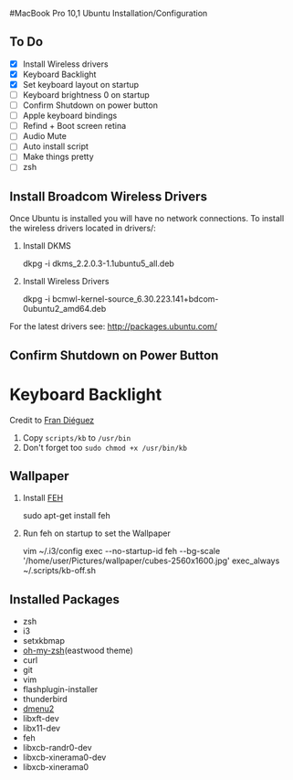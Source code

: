 #MacBook Pro 10,1 Ubuntu Installation/Configuration

## To Do

 - [x] Install Wireless drivers
 - [x] Keyboard Backlight
 - [x] Set keyboard layout on startup
 - [ ] Keyboard brightness 0 on startup
 - [ ] Confirm Shutdown on power button
 - [ ] Apple keyboard bindings
 - [ ] Refind + Boot screen retina
 - [ ] Audio Mute
 - [ ] Auto install script
 - [ ] Make things pretty
 - [ ] zsh

## Install Broadcom Wireless Drivers

Once Ubuntu is installed you will have no network connections.
To install the wireless drivers located in drivers/:

 1. Install DKMS

    dkpg -i dkms_2.2.0.3-1.1ubuntu5_all.deb

 2. Install Wireless Drivers

    dkpg -i bcmwl-kernel-source_6.30.223.141+bdcom-0ubuntu2_amd64.deb

For the latest drivers see: http://packages.ubuntu.com/

## Confirm Shutdown on Power Button

# Keyboard Backlight

Credit to [Fran Diéguez](http://www.frandieguez.com/blog/2010/06/24/macbook-pro-keyboard-backlight-keys-on-ubuntu-gnulinux/)

 1. Copy `scripts/kb` to `/usr/bin`
 2. Don't forget too `sudo chmod +x /usr/bin/kb`
 

## Wallpaper

 1. Install [FEH](http://feh.finalrewind.org/)
    
    sudo apt-get install feh 
 
2. Run feh on startup to set the Wallpaper
    
    vim ~/.i3/config
    exec --no-startup-id feh --bg-scale '/home/user/Pictures/wallpaper/cubes-2560x1600.jpg'
exec_always ~/.scripts/kb-off.sh 

## Installed Packages

 * zsh
 * i3
 * setxkbmap
 * [oh-my-zsh](https://github.com/robbyrussell/oh-my-zsh)(eastwood theme)
 * curl
 * git
 * vim
 * flashplugin-installer
 * thunderbird
 * [dmenu2](https://bitbucket.org/melek/dmenu2)
 * libxft-dev
 * libx11-dev
 * feh
 * libxcb-randr0-dev
 * libxcb-xinerama0-dev
 * libxcb-xinerama0
